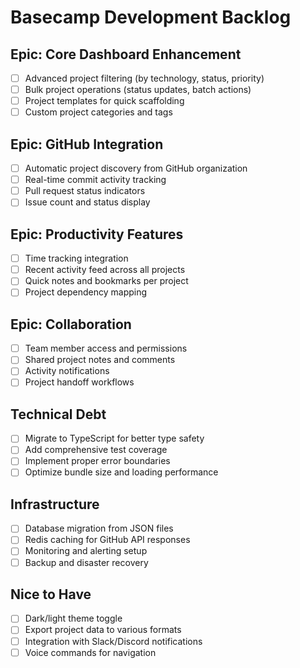 # Basecamp Development Backlog

## Epic: Core Dashboard Enhancement
- [ ] Advanced project filtering (by technology, status, priority)
- [ ] Bulk project operations (status updates, batch actions)
- [ ] Project templates for quick scaffolding
- [ ] Custom project categories and tags

## Epic: GitHub Integration
- [ ] Automatic project discovery from GitHub organization
- [ ] Real-time commit activity tracking
- [ ] Pull request status indicators
- [ ] Issue count and status display

## Epic: Productivity Features
- [ ] Time tracking integration
- [ ] Recent activity feed across all projects
- [ ] Quick notes and bookmarks per project
- [ ] Project dependency mapping

## Epic: Collaboration
- [ ] Team member access and permissions
- [ ] Shared project notes and comments
- [ ] Activity notifications
- [ ] Project handoff workflows

## Technical Debt
- [ ] Migrate to TypeScript for better type safety
- [ ] Add comprehensive test coverage
- [ ] Implement proper error boundaries
- [ ] Optimize bundle size and loading performance

## Infrastructure
- [ ] Database migration from JSON files
- [ ] Redis caching for GitHub API responses
- [ ] Monitoring and alerting setup
- [ ] Backup and disaster recovery

## Nice to Have
- [ ] Dark/light theme toggle
- [ ] Export project data to various formats
- [ ] Integration with Slack/Discord notifications
- [ ] Voice commands for navigation